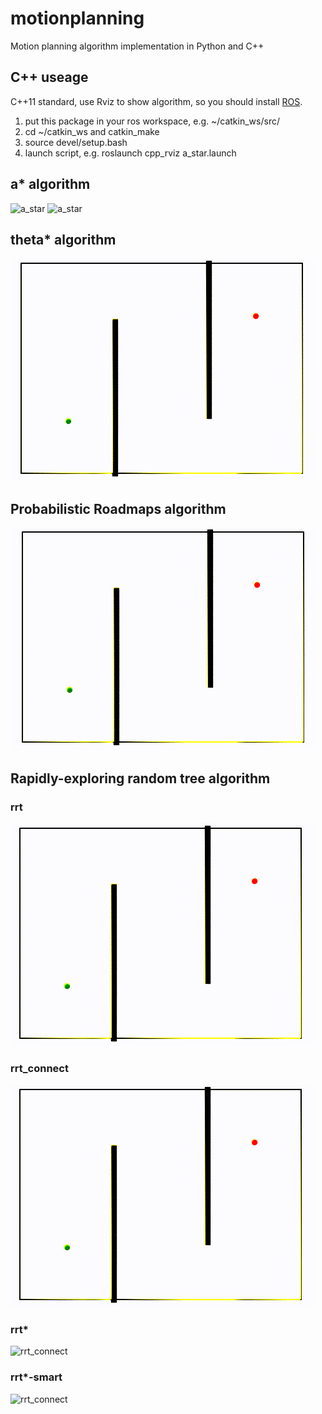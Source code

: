 # motionplanning
Motion planning algorithm implementation in Python and C++

## C++ useage

C++11 standard, use Rviz to show algorithm, so you should install [ROS](https://www.ros.org/).

1. put this package in your ros workspace, e.g. ~/catkin_ws/src/
2. cd ~/catkin_ws and catkin_make
3. source devel/setup.bash
4. launch script, e.g. roslaunch cpp_rviz a_star.launch

## a* algorithm
![a_star](https://github.com/dawnjeanh/image_resource/raw/master/gif/a_star.gif)
![a_star](https://github.com/dawnjeanh/image_resource/raw/master/gif/a_star_rviz.gif)

## theta* algorithm
![theta_star](https://github.com/dawnjeanh/image_resource/raw/master/gif/theta_star.gif)

## Probabilistic Roadmaps algorithm
![prm](https://github.com/dawnjeanh/image_resource/raw/master/gif/prm.gif)

## Rapidly-exploring random tree algorithm

### rrt
![rrt](https://github.com/dawnjeanh/image_resource/raw/master/gif/rrt.gif)

### rrt_connect
![rrt_connect](https://github.com/dawnjeanh/image_resource/raw/master/gif/rrt_connect.gif)

### rrt*
![rrt_connect](https://github.com/dawnjeanh/image_resource/raw/master/gif/rrt_star.gif)

### rrt*-smart
![rrt_connect](https://github.com/dawnjeanh/image_resource/raw/master/gif/rrt_star_smart.gif)